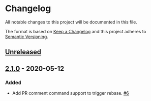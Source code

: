 # Changelog

All notable changes to this project will be documented in this file.

The format is based on [Keep a Changelog](http://keepachangelog.com/)
and this project adheres to [Semantic Versioning](http://semver.org/).

## [Unreleased](https://github.com/atomist-skills/github-auto-rebase-skill/compare/2.1.0...HEAD)

## [2.1.0](https://github.com/atomist-skills/github-auto-rebase-skill/tree/2.1.0) - 2020-05-12

### Added

-   Add PR comment command support to trigger rebase. [#6](https://github.com/atomist-skills/github-auto-rebase-skill/issues/6)

